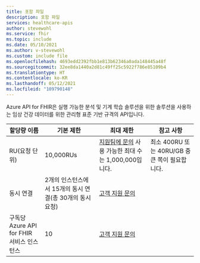 ```yaml
---
title: 포함 파일
description: 포함 파일
services: healthcare-apis
author: stevewohl
ms.service: fhir
ms.topic: include
ms.date: 05/10/2021
ms.author: v-stevewohl
ms.custom: include file
ms.openlocfilehash: 4693edd2392fbb1e813b62346a0ada148445a48f
ms.sourcegitcommit: 32ee8da1440a2d81c49ff25c5922f786e85109b4
ms.translationtype: HT
ms.contentlocale: ko-KR
ms.lasthandoff: 05/12/2021
ms.locfileid: "109790148"
---
```

Azure API for FHIR은 실행 가능한 분석 및 기계 학습 솔루션을 위한 솔루션을 사용하는 임상 건강 데이터를 위한 관리형 표준 기반 규격의 API입니다.

| **할당량 이름** | **기본 제한**| **최대 제한** | **참고 사항** |
|---|---|---|---|
|RU(요청 단위)|10,000RUs|[지원팀에 문의](https://azure.microsoft.com/support/options/) 사용 가능한 최대 수는 1,000,000입니다. |최소 400RU 또는 40RU/GB 중 큰 쪽이 필요합니다.|
|동시 연결 |2개의 인스턴스에서 15개의 동시 연결(총 30개의 동시 요청)|[고객 지원 문의](https://azure.microsoft.com/support/options/)||
|구독당 Azure API for FHIR 서비스 인스턴스|10|[고객 지원 문의](https://azure.microsoft.com/support/options/)||